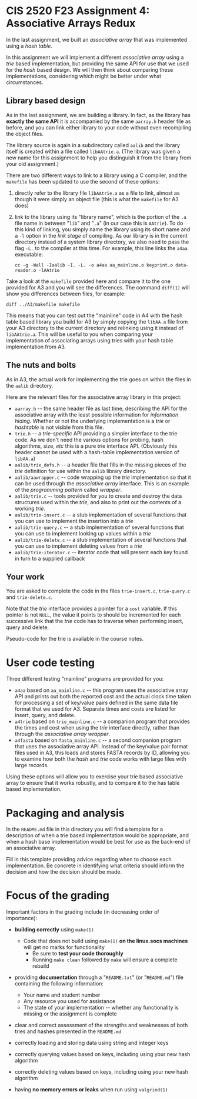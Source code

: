 # CIS 2520 F23 Assignment 4: Associative Arrays Redux

In the last assignment, we built an *associative array* that
was implemented using a *hash table*.

In this assignment we
will implement a different *associative array* using a *trie*
based implementation, but providing the same API for use that we
used for the *hash* based design.  We will then think about comparing
these implementations, considering which might be better under
what circumstances.

## Library based design

As in the last assignment, we are building a library.  In fact,
as the library has **exactly the same API** it is accompanied
by the same `aarray.h` header file as before, and you can link
either library to your code without even recompiling the object
files.

The library source is again in a subdirectory called `aalib` and the
library itself is created within a file called `libAAtrie.a`.
(The library was given a new name for this assignment to help
you distinguish it from the library from your old assignment.)

There are two different ways to link to a library using a C
compiler, and the `makefile` has been updated to use the second
of these options:

1) directly refer to the library file `libAAtrie.a` as a file to link,
	almost as though it were simply an object file (this is what
	the `makefile` for A3 does)
2) link to the library using its "library name", which is the portion
	of the `.a` file name in between "`lib`" and "`.a`" (in our case
	this is `AAtrie`).  To do this kind of linking, you simply name
	the library using its short name and a `-l` option in the *link
	stage* of compiling.  As our library is in the current directory
	instead of a system library directory, we also need to pass the
	flag `-L.` to the compiler at this time. For example, this
	line links the `a4aa` executable:

	```
	cc -g -Wall -Iaalib -I. -L. -o a4aa aa_mainline.o keyprint.o data-reader.o -lAAtrie
	```

Take a look at the `makefile` provided here and compare it to the one
provided for A3 and you will see the differences.  The command
`diff(1)` will show you differences between files, for example:
```
diff ../A3/makefile makefile
```

This means that you can test out the "mainline" code in A4 with the
hash table based library you build for A3 by simply copying the
`libAA.a` file from your A3 directory to the current directory and
relinking using it instead of `libAAtrie.a`.
This will be useful to you when comparing your implementation
of associating arrays using tries with your hash table implementation
from A3.



## The nuts and bolts

As in A3, the actual work for implementing the trie goes on within the
files in the `aalib` directory.

Here are the relevant files for the associative array library in
this project:

* `aarray.h` -- the same header file as last time, describing the
	API for the associative array with the least possible information
	for *information hiding*.  Whether or not the underlying implementation
	is a *trie* or *hashtable* is not visible from this file.
* `trie.h` -- a *trie-specific* API providing a simpler interface to
	the trie code.  As we don't need the various options for probing,
	hash algorithms, size, *etc* this is a pure trie interface API.
	(Obviously this header cannot be used with a hash-table implementation
	version of `libAA.a`)
* `aalib/trie_defs.h` -- a header file that fills in the missing pieces
	of the *trie* definition for use within the `aalib` library directory.
* `aalib/aawrapper.c` -- code wrapping up the *trie* implementation so
	that it can be used through the *associative array* interface.
	This is an example of the *programming pattern* called *wrapper*.
* `aalib/trie.c` -- tools provided for you to create and destroy
	the data structures used within the *trie*, and also to print out
	the contents of a working *trie*.
* `aalib/trie-insert.c` -- a stub implementation of several functions
	that you can use to implement the insertion into a *trie*
* `aalib/trie-query.c` -- a stub implementation of several functions
	that you can use to implement looking up values within a *trie*
* `aalib/trie-delete.c` -- a stub implementation of several functions
	that you can use to implement deleting values from a *trie*
* `aalib/trie-iterator.c` -- iterator code that will present each
	key found in turn to a supplied callback

## Your work

You are asked to complete the code in the files
`trie-insert.c`, `trie-query.c` and `trie-delete.c`.

Note that the *trie* interface provides a pointer for a `cost`
variable.  If this pointer is not `NULL`, the value it points
to should be incremented for each successive link that the *trie*
code has to traverse when performing insert, query and delete.

Pseudo-code for the trie is available in the course notes.


# User code testing

Three different testing "mainline" programs are provided for you:

* `a4aa` based on `aa_mainline.c` -- this program uses the associative
	array API and prints out both the reported cost and the actual
	clock time taken for processing a set of key/value pairs defined
	in the same data file format that we used for A3.  Separate times
	and costs are listed for insert, query, and delete.
* `a4trie` based on `trie_mainline.c` -- a companion program that
	provides the times and cost when using the *trie* interface directly,
	rather than through the *associative array wrapper*.
* `a4fasta` based on `fasta_mainline.c` -- a second companion program
	that uses the associative array API.  Instead of the key/value
	pair format files used in A3, this loads and stores FASTA records
	by ID, allowing you to examine how both the *hash* and *trie*
	code works with large files with large records.

Using these options will allow you to exercise your trie based
associative array to ensure that it works robustly, and to compare
it to the has table based implementation.



# Packaging and analysis

In the `README.md` file in this directory you will find a template
for a description of when a trie based implementation would be
appropriate, and when a hash base implementation would be best
for use as the back-end of an associative array.

Fill in this template providing advice regarding when to choose
each implementation.  Be concrete in identifying what criteria
should inform the decision and how the decision should be made.


# Focus of the grading

Important factors in the grading include (in decreasing order of importance):

* **building correctly** using `make(1)`
	* Code that does not build using `make(1)` **on the linux.socs machines** will get no marks for functionality
		* Be sure to **test your code thoroughly** 
		* Running `make clean` followed by `make` will ensure a complete rebuild

* providing **documentation** through a "`README.txt`" (or "`README.md`") file containing the following information:
	* Your name and student number
	* Any resource you used for assistance
	* The state of your implementation -- whether any functionality is missing or the assignment is complete
* clear and correct assessment of the strengths and weaknesses of both
	tries and hashes presented in the `README.md`
* correctly loading and storing data using string and integer keys
* correctly querying values based on keys, including using your new hash algorithm
* correctly deleting values based on keys, including using your new hash algorithm
* having **no memory errors or leaks** when run using `valgrind(1)`


